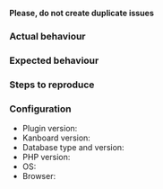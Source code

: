**Please, do not create duplicate issues**

### Actual behaviour

### Expected behaviour

### Steps to reproduce

### Configuration

- Plugin version:
- Kanboard version:
- Database type and version:
- PHP version:
- OS:
- Browser:
